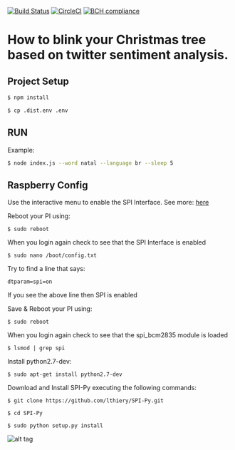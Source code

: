 [![Build Status](https://travis-ci.com/rsilveira65/tweet-christmas.svg?branch=master)](https://travis-ci.com/rsilveira65/tweet-christmas)
[![CircleCI](https://circleci.com/gh/rsilveira65/tweet-christmas/tree/master.svg?style=svg)](https://circleci.com/gh/rsilveira65/tweet-christmas/tree/master)
[![BCH compliance](https://bettercodehub.com/edge/badge/rsilveira65/tweet-christmas?branch=master)](https://bettercodehub.com/)
# How to blink your Christmas tree based on twitter sentiment analysis.

## Project Setup
```bash
$ npm install
```

```bash
$ cp .dist.env .env
```

## RUN
Example:

```bash
$ node index.js --word natal --language br --sleep 5
```

## Raspberry Config

Use the interactive menu to enable the SPI Interface. See more:  [here](https://www.raspberrypi-spy.co.uk/2014/08/enabling-the-spi-interface-on-the-raspberry-pi/)

Reboot your PI using:
```
$ sudo reboot
```
When you login again check to see that the SPI Interface is enabled
```
$ sudo nano /boot/config.txt
```
Try to find a line that says:
```
dtparam=spi=on
```
If you see the above line then SPI is enabled

Save & Reboot your PI using:
```
$ sudo reboot
```
When you login again check to see that the spi_bcm2835 module is loaded
```
$ lsmod | grep spi
```
Install python2.7-dev:
```
$ sudo apt-get install python2.7-dev
```
Download and Install SPI-Py executing the following commands:
```
$ git clone https://github.com/lthiery/SPI-Py.git
```
```
$ cd SPI-Py
```
```
$ sudo python setup.py install
```


![alt tag](http://osoyoo.com/wp-content/uploads/2017/06/raspberry-pi-zero.jpg)